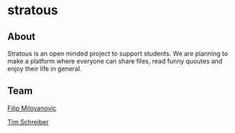 # stratous

## About

Stratous is an open minded project to support students. We are planning to make a platform where everyone can share files, read funny quoutes and enjoy their life in general.

## Team

[Filip Milovanovic](https://www.instagram.com/iamlolfm/)

[Tim Schreiber](https://www.instagram.com/tim._.sch/)
